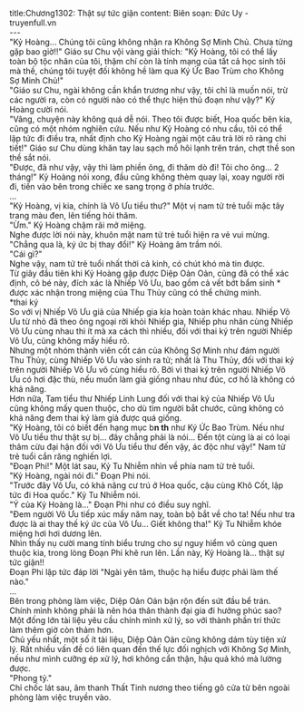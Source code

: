 title:Chương1302: Thật sự tức giận
content:
Biên soạn: Đức Uy - truyenfull.vn<br>---<br>"Kỷ Hoàng... Chúng tôi cũng không nhận ra Không Sợ Minh Chủ. Chưa từng gặp bao giờ!!" Giáo sư Chu vội vàng giải thích: "Kỷ Hoàng, tôi có thể lấy toàn bộ tộc nhân của tôi, thậm chí còn là tính mạng của tất cả học sinh tôi mà thề, chúng tôi tuyệt đối không hề làm qua Ký Ức Bao Trùm cho Không Sợ Minh Chủ!"<br>"Giáo sư Chu, ngài không cần khẩn trương như vậy, tôi chỉ là muốn nói, trừ các người ra, còn có người nào có thể thực hiện thủ đoạn như vậy?" Kỷ Hoàng cười nói.<br>"Vâng, chuyện này không quá dễ nói. Theo tôi được biết, Hoa quốc bên kia, cũng có một nhóm nghiên cứu. Nếu như Kỷ Hoàng có nhu cầu, tôi có thể lập tức đi điều tra, nhất định cho Kỷ Hoàng ngài một câu trả lời rõ ràng chi tiết!" Giáo sư Chu dùng khăn tay lau sạch mồ hôi lạnh trên trán, chợt thề son thề sắt nói.<br>"Được, đã như vậy, vậy thì làm phiền ông, đi thăm dò đi! Tôi cho ông... 2 tháng!" Kỷ Hoàng nói xong, đầu cũng không thèm quay lại, xoay người rời đi, tiến vào bên trong chiếc xe sang trọng ở phía trước.<br>...<br>"Kỷ Hoàng, vị kia, chính là Vô Ưu tiểu thư?" Một vị nam tử trẻ tuổi mặc tây trang màu đen, lên tiếng hỏi thăm.<br>"Ừm." Kỷ Hoàng chậm rãi mở miệng.<br>Nghe được lời nói này, khuôn mặt nam tử trẻ tuổi hiện ra vẻ vui mừng.<br>"Chẳng qua là, ký ức bị thay đổi!" Kỷ Hoàng âm trầm nói.<br>"Cái gì?"<br>Nghe vậy, nam tử trẻ tuổi nhất thời cả kinh, có chút khó mà tin được.<br>Từ giây đầu tiên khi Kỷ Hoàng gặp được Diệp Oản Oản, cũng đã có thể xác định, cô bé này, đích xác là Nhiếp Vô Ưu, bao gồm cả vết bớt bẩm sinh * được xác nhận trong miệng của Thu Thủy cũng có thể chứng minh.<br>*thai ký<br>So với vị Nhiếp Vô Ưu giả của Nhiếp gia kia hoàn toàn khác nhau. Nhiếp Vô Ưu từ nhỏ đã theo ông ngoại rời khỏi Nhiếp gia, Nhiếp phu nhân cùng Nhiếp Vô Ưu cùng nhau thì ít mà xa cách thì nhiều, đối với thai ký trên người Nhiếp Vô Ưu, cũng không mấy hiểu rõ.<br>Nhưng một nhóm thành viên cốt cán của Không Sợ Minh như đám người Thu Thủy, cùng Nhiếp Vô Ưu vào sinh ra tử; nhất là Thu Thủy, đối với thai ký trên người Nhiếp Vô Ưu vô cùng hiểu rõ. Bởi vì thai ký trên người Nhiếp Vô Ưu có hơi đặc thù, nếu muốn làm giả giống nhau như đúc, cơ hồ là không có khả năng.<br>Hơn nữa, Tam tiểu thư Nhiếp Linh Lung đối với thai ký của Nhiếp Vô Ưu cũng không mấy quen thuộc, cho dù tìm người bắt chước, cũng không có khả năng đem thai ký làm giả được quá giống.<br>"Kỷ Hoàng, tôi có biết đến hạng mục b**n th** như Ký Ức Bao Trùm. Nếu như Vô Ưu tiểu thư thật sự bị... đây chẳng phải là nói... Đến tột cùng là ai có loại thâm cừu đại hận đối với Vô Ưu tiểu thư đến vậy, ác độc như vậy!" Nam tử trẻ tuổi cắn răng nghiến lợi.<br>"Đoạn Phi!" Một lát sau, Kỷ Tu Nhiễm nhìn về phía nam tử trẻ tuổi.<br>"Kỷ Hoàng, ngài nói đi." Đoạn Phi nói.<br>"Trước đây Vô Ưu, có khả năng cư trú ở Hoa quốc, cậu cùng Khô Cốt, lập tức đi Hoa quốc." Kỷ Tu Nhiễm nói.<br>"Ý của Kỷ Hoàng là..." Đoạn Phi như có điều suy nghĩ.<br>"Đem người Vô Ưu tiếp xúc mấy năm nay, toàn bộ bắt về cho ta! Nếu như tra được là ai thay thế ký ức của Vô Ưu... Giết không tha!" Kỷ Tu Nhiễm khóe miệng hơi hơi dương lên.<br>Nhìn thấy nụ cười mang tính biểu trưng cho sự nguy hiểm vô cùng quen thuộc kia, trong lòng Đoạn Phi khẽ run lên. Lần này, Kỷ Hoàng là... thật sự tức giận!!<br>Đoạn Phi lập tức đáp lời "Ngài yên tâm, thuộc hạ hiểu được phải làm thế nào."<br>...<br>Bên trong phòng làm việc, Diệp Oản Oản bận rộn đến sứt đầu bể trán.<br>Chính mình không phải là nên hóa thân thành đại gia đi hưởng phúc sao? Một đống lớn tài liệu yêu cầu chính mình xử lý, so với thành phần trí thức làm thêm giờ còn thảm hơn.<br>Chủ yếu nhất, một số ít tài liệu, Diệp Oản Oản cũng không dám tùy tiện xử lý. Rất nhiều vấn đề có liên quan đến thế lực đối nghịch với Không Sợ Minh, nếu như mình cưỡng ép xử lý, hơi không cẩn thận, hậu quả khó mà lường được.<br>"Phong tỷ."<br>Chỉ chốc lát sau, âm thanh Thất Tinh nương theo tiếng gõ cửa từ bên ngoài phòng làm việc truyền vào.